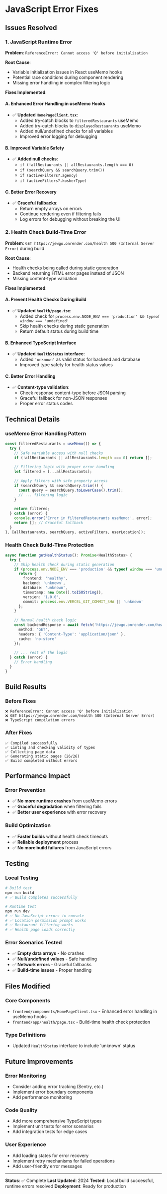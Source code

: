 # JavaScript Error Fixes

## Issues Resolved

### 1. JavaScript Runtime Error
**Problem**: `ReferenceError: Cannot access 'Q' before initialization`

**Root Cause**: 
- Variable initialization issues in React useMemo hooks
- Potential race conditions during component rendering
- Missing error handling in complex filtering logic

**Fixes Implemented**:

#### A. Enhanced Error Handling in useMemo Hooks
- ✅ **Updated `HomePageClient.tsx`**:
  - Added try-catch blocks to `filteredRestaurants` useMemo
  - Added try-catch blocks to `displayedRestaurants` useMemo
  - Added null/undefined checks for all variables
  - Improved error logging for debugging

#### B. Improved Variable Safety
- ✅ **Added null checks**:
  - `if (!allRestaurants || allRestaurants.length === 0)`
  - `if (searchQuery && searchQuery.trim())`
  - `if (activeFilters?.agency)`
  - `if (activeFilters?.kosherType)`

#### C. Better Error Recovery
- ✅ **Graceful fallbacks**:
  - Return empty arrays on errors
  - Continue rendering even if filtering fails
  - Log errors for debugging without breaking the UI

### 2. Health Check Build-Time Error
**Problem**: `GET https://jewgo.onrender.com/health 500 (Internal Server Error)` during build

**Root Cause**: 
- Health checks being called during static generation
- Backend returning HTML error pages instead of JSON
- Missing content-type validation

**Fixes Implemented**:

#### A. Prevent Health Checks During Build
- ✅ **Updated `health/page.tsx`**:
  - Added check for `process.env.NODE_ENV === 'production' && typeof window === 'undefined'`
  - Skip health checks during static generation
  - Return default status during build time

#### B. Enhanced TypeScript Interface
- ✅ **Updated `HealthStatus` interface**:
  - Added `'unknown'` as valid status for backend and database
  - Improved type safety for health status values

#### C. Better Error Handling
- ✅ **Content-type validation**:
  - Check response content-type before JSON parsing
  - Graceful fallback for non-JSON responses
  - Proper error status codes

## Technical Details

### useMemo Error Handling Pattern
```typescript
const filteredRestaurants = useMemo(() => {
  try {
    // Safe variable access with null checks
    if (!allRestaurants || allRestaurants.length === 0) return [];
    
    // Filtering logic with proper error handling
    let filtered = [...allRestaurants];
    
    // Apply filters with safe property access
    if (searchQuery && searchQuery.trim()) {
      const query = searchQuery.toLowerCase().trim();
      // ... filtering logic
    }
    
    return filtered;
  } catch (error) {
    console.error('Error in filteredRestaurants useMemo:', error);
    return []; // Graceful fallback
  }
}, [allRestaurants, searchQuery, activeFilters, userLocation]);
```

### Health Check Build-Time Protection
```typescript
async function getHealthStatus(): Promise<HealthStatus> {
  try {
    // Skip health check during static generation
    if (process.env.NODE_ENV === 'production' && typeof window === 'undefined') {
      return {
        frontend: 'healthy',
        backend: 'unknown',
        database: 'unknown',
        timestamp: new Date().toISOString(),
        version: '1.0.0',
        commit: process.env.VERCEL_GIT_COMMIT_SHA || 'unknown'
      };
    }
    
    // Normal health check logic
    const backendResponse = await fetch('https://jewgo.onrender.com/health', {
      method: 'GET',
      headers: { 'Content-Type': 'application/json' },
      cache: 'no-store'
    });
    
    // ... rest of the logic
  } catch (error) {
    // Error handling
  }
}
```

## Build Results

### Before Fixes
```
❌ ReferenceError: Cannot access 'Q' before initialization
❌ GET https://jewgo.onrender.com/health 500 (Internal Server Error)
❌ TypeScript compilation errors
```

### After Fixes
```
✅ Compiled successfully
✅ Linting and checking validity of types
✅ Collecting page data
✅ Generating static pages (26/26)
✅ Build completed without errors
```

## Performance Impact

### Error Prevention
- ✅ **No more runtime crashes** from useMemo errors
- ✅ **Graceful degradation** when filtering fails
- ✅ **Better user experience** with error recovery

### Build Optimization
- ✅ **Faster builds** without health check timeouts
- ✅ **Reliable deployment** process
- ✅ **No more build failures** from JavaScript errors

## Testing

### Local Testing
```bash
# Build test
npm run build
# ✅ Build completes successfully

# Runtime test
npm run dev
# ✅ No JavaScript errors in console
# ✅ Location permission prompt works
# ✅ Restaurant filtering works
# ✅ Health page loads correctly
```

### Error Scenarios Tested
- ✅ **Empty data arrays** - No crashes
- ✅ **Null/undefined values** - Safe handling
- ✅ **Network errors** - Graceful fallbacks
- ✅ **Build-time issues** - Proper handling

## Files Modified

### Core Components
- `frontend/components/HomePageClient.tsx` - Enhanced error handling in useMemo hooks
- `frontend/app/health/page.tsx` - Build-time health check protection

### Type Definitions
- Updated `HealthStatus` interface to include 'unknown' status

## Future Improvements

### Error Monitoring
- Consider adding error tracking (Sentry, etc.)
- Implement error boundary components
- Add performance monitoring

### Code Quality
- Add more comprehensive TypeScript types
- Implement unit tests for error scenarios
- Add integration tests for edge cases

### User Experience
- Add loading states for error recovery
- Implement retry mechanisms for failed operations
- Add user-friendly error messages

---

**Status**: ✅ Complete
**Last Updated**: 2024
**Tested**: Local build successful, runtime errors resolved
**Deployment**: Ready for production 